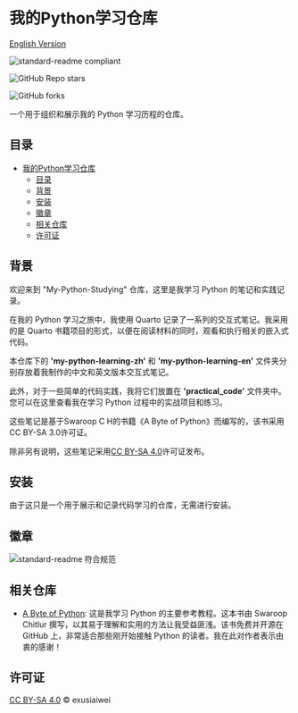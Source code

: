 # 我的Python学习仓库

[English Version](https://github.com/exusiaiwei/My-Python-Learning/blob/main/README.md)

![standard-readme compliant](https://img.shields.io/badge/readme%20style-standard-brightgreen.svg?style=flat-square)

![GitHub Repo stars](https://img.shields.io/github/stars/exusiaiwei/My-Python-Learning)

![GitHub forks](https://img.shields.io/github/forks/exusiaiwei/My-Python-Learning)

一个用于组织和展示我的 Python 学习历程的仓库。

## 目录

- [我的Python学习仓库](#我的python学习仓库)
	- [目录](#目录)
	- [背景](#背景)
	- [安装](#安装)
	- [徽章](#徽章)
	- [相关仓库](#相关仓库)
	- [许可证](#许可证)

## 背景

欢迎来到 "My-Python-Studying" 仓库，这里是我学习 Python 的笔记和实践记录。

在我的 Python 学习之旅中，我使用 Quarto 记录了一系列的交互式笔记。我采用的是 Quarto 书籍项目的形式，以便在阅读材料的同时，观看和执行相关的嵌入式代码。

本仓库下的 **'my-python-learning-zh'** 和 **'my-python-learning-en'** 文件夹分别存放着我制作的中文和英文版本交互式笔记。

此外，对于一些简单的代码实践，我将它们放置在 **'practical_code'** 文件夹中。您可以在这里查看我在学习 Python 过程中的实战项目和练习。

这些笔记是基于Swaroop C H的书籍《A Byte of Python》而编写的，该书采用CC BY-SA 3.0许可证。

除非另有说明，这些笔记采用[CC BY-SA 4.0](LICENSE)许可证发布。

## 安装

由于这只是一个用于展示和记录代码学习的仓库，无需进行安装。

## 徽章

![standard-readme 符合规范](https://img.shields.io/badge/readme%20style-standard-brightgreen.svg?style=flat-square)

## 相关仓库

- [A Byte of Python](https://github.com/swaroopch/byte-of-python): 这是我学习 Python 的主要参考教程。这本书由 Swaroop Chitlur 撰写，以其易于理解和实用的方法让我受益匪浅。该书免费并开源在 GitHub 上，非常适合那些刚开始接触 Python 的读者。我在此对作者表示由衷的感谢！

## 许可证

[CC BY-SA 4.0](LICENSE) © exusiaiwei
